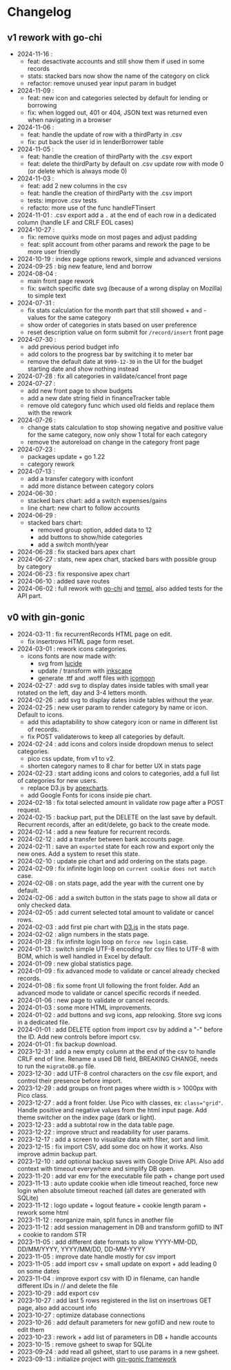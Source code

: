 # Changelog

## v1 rework with go-chi
- 2024-11-16 : 
    - feat: desactivate accounts and still show them if used in some records 
    - stats: stacked bars now show the name of the category on click
    - refactor: remove unused year input param in budget
- 2024-11-09 : 
    - feat: new icon and categories selected by default for lending or borrowing
    - fix: when logged out, 401 or 404, JSON text was returned even when navigating in a browser
- 2024-11-06 : 
    - feat: handle the update of row with a thirdParty in .csv
    - fix: put back the user id in lenderBorrower table
- 2024-11-05 : 
    - feat: handle the creation of thirdParty with the .csv export
    - feat: delete the thirdParty by default on .csv update row with mode 0 (or delete which is always mode 0)
- 2024-11-03 : 
    - feat: add 2 new columns in the csv
    - feat: handle the creation of thirdParty with the .csv import
    - tests: improve .csv tests
    - refacto: more use of the func handleFTinsert
- 2024-11-01 : .csv export add a `.` at the end of each row in a dedicated column (handle LF and CRLF EOL cases)
- 2024-10-27 : 
    - fix: remove quirks mode on most pages and adjust padding
    - feat: split account from other params and rework the page to be more user friendly
- 2024-10-19 : index page options rework, simple and advanced versions
- 2024-09-25 : big new feature, lend and borrow
- 2024-08-04 : 
    - main front page rework
    - fix: switch specific date svg (because of a wrong display on Mozilla) to simple text
- 2024-07-31 : 
    - fix stats calculation for the month part that still showed + and - values for the same category
    - show order of categories in stats based on user preference
    - reset description value on form submit for `/record/insert` front page
- 2024-07-30 : 
    - add previous period budget info
    - add colors to the progress bar by switching it to meter bar
    - remove the default date at `9999-12-30` in the UI for the budget starting date and show nothing instead
- 2024-07-28 : fix all categories in validate/cancel front page
- 2024-07-27 : 
    - add new front page to show budgets
    - add a new date string field in financeTracker table
    - remove old category func which used old fields and replace them with the rework
- 2024-07-26 : 
    - change stats calculation to stop showing negative and positive value for the same category, now only show 1 total for each category
    - remove the autoreload on change in the category front page
- 2024-07-23 : 
    - packages update + go 1.22
    - category rework
- 2024-07-13 : 
    - add a transfer category with iconfont
    - add more distance between category colors
- 2024-06-30 : 
    - stacked bars chart: add a switch expenses/gains
    - line chart: new chart to follow accounts
- 2024-06-29 : 
    - stacked bars chart: 
        - removed group option, added data to 12 
        - add buttons to show/hide categories
        - add a switch month/year
- 2024-06-28 : fix stacked bars apex chart
- 2024-06-27 : stats, new apex chart, stacked bars with possible group by category
- 2024-06-23 : fix responsive apex chart
- 2024-06-10 : added save routes
- 2024-06-02 : full rework with [go-chi](https://github.com/go-chi/chi) and [templ](https://github.com/a-h/templ), also added tests for the API part.

## v0 with gin-gonic
- 2024-03-11 : fix recurrentRecords HTML page on edit. 
    - fix insertrows HTML page form reset. 
- 2024-03-01 : rework icons categories. 
    - icons fonts are now made with: 
        - svg from [lucide](https://lucide.dev/)
        - update / transform with [inkscape](https://inkscape.org/)
        - generate .ttf and .woff files with [icomoon](https://icomoon.io/)
- 2024-02-27 : add svg to display dates inside tables with small year rotated on the left, day and 3-4 letters month.
- 2024-02-26 : add svg to display dates inside tables without the year.
- 2024-02-25 : new user param to render category by name or icon. Default to icons.
    - add this adaptability to show category icon or name in different list of records.
    - fix POST validaterows to keep all categories by default.
- 2024-02-24 : add icons and colors inside dropdown menus to select categories. 
    - pico css update, from v1 to v2.
    - shorten category names to 8 char for better UX in stats page
- 2024-02-23 : start adding icons and colors to categories, add a full list of categories for new users.
    - replace D3.js by [apexcharts](https://apexcharts.com/).
    - add Google Fonts for icons inside pie chart.
- 2024-02-18 : fix total selected amount in validate row page after a POST request.
- 2024-02-15 : backup part, put the DELETE on the last save by default. Recurrent records, after an edit/delete, go back to the create mode.
- 2024-02-14 : add a new feature for recurrent records.
- 2024-02-12 : add a transfer between bank accounts page.
- 2024-02-11 : save an `exported` state for each row and export only the new ones. Add a system to reset this state.
- 2024-02-10 : update pie chart and add ordering on the stats page.
- 2024-02-09 : fix infinite login loop on `current cookie does not match` case.
- 2024-02-08 : on stats page, add the year with the current one by default.
- 2024-02-06 : add a switch button in the stats page to show all data or only checked data.
- 2024-02-05 : add current selected total amount to validate or cancel rows.
- 2024-02-03 : add first pie chart with [D3.js](https://d3js.org/) in the stats page.
- 2024-02-02 : align numbers in the stats page.
- 2024-01-28 : fix infinite login loop on `force new login` case.
- 2024-01-13 : switch simple UTF-8 encoding for csv files to UTF-8 with BOM, which is well handled in Excel by default.
- 2024-01-09 : new global statistics page.
- 2024-01-09 : fix advanced mode to validate or cancel already checked records.
- 2024-01-08 : fix some front UI following the front folder. Add an advanced mode to validate or cancel specific records if needed.
- 2024-01-06 : new page to validate or cancel records.
- 2024-01-03 : some more HTML improvements.
- 2024-01-02 : add buttons and svg icons, app relooking. Store svg icons in a dedicated file.
- 2024-01-01 : add DELETE option from import csv by addind a "-" before the ID. Add new controls before import csv.
- 2024-01-01 : fix backup download.
- 2023-12-31 : add a new empty column at the end of the csv to handle CRLF end of line. Rename a used DB field, BREAKING CHANGE, needs to run the `migrateDB.go` file.
- 2023-12-30 : add UTF-8 control characters on the csv file export, and control their presence before import.
- 2023-12-29 : add groups on front pages where width is > 1000px with Pico class.
- 2023-12-27 : add a front folder. Use Pico with classes, ex: <code>class="grid"</code>. Handle positive and negative values from the html input page. Add theme switcher on the index page (dark or light).
- 2023-12-23 : add a subtotal row in the data table page.
- 2023-12-22 : improve struct and readability for user params.
- 2023-12-17 : add a screen to visualize data with filter, sort and limit.
- 2023-12-15 : fix import CSV, add some doc on how it works. Also improve admin backup part.
- 2023-12-10 : add optional backup saves with Google Drive API. Also add context with timeout everywhere and simplify DB open.
- 2023-11-20 : add var env for the executable file path + change port used
- 2023-11-13 : auto update cookie when idle timeout reached, force new login when absolute timeout reached (all dates are generated with SQLite)
- 2023-11-12 : logo update + logout feature + cookie length param + rework some html
- 2023-11-12 : reorganize main, split funcs in another file
- 2023-11-12 : add session management in DB and transform gofiID to INT + cookie to random STR
- 2023-11-05 : add different date formats to allow YYYY-MM-DD, DD/MM/YYYY, YYYY/MM/DD, DD-MM-YYYY
- 2023-11-05 : improve date handle mostly for csv import
- 2023-11-05 : add import csv + small update on export + add leading 0 on some dates
- 2023-11-04 : improve export csv with ID in filename, can handle different IDs in // and delete the file
- 2023-10-29 : add export csv 
- 2023-10-27 : add last 5 rows registered in the list on insertrows GET page, also add account info 
- 2023-10-27 : optimize database connections
- 2023-10-26 : add default parameters for new gofiID and new route to edit them
- 2023-10-23 : rework + add list of parameters in DB + handle accounts
- 2023-10-15 : remove gsheet to swap for SQLite
- 2023-09-24 : add read all gsheet, start to use params in a new gsheet.
- 2023-09-13 : initialize project with [gin-gonic framework](https://github.com/gin-gonic/gin)